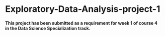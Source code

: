 # Exploratory-Data-Analysis-project-1
#### This project has been submitted as a requirement for week 1 of course 4 in the Data Science Specialization track.
